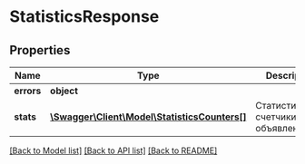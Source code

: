 # StatisticsResponse

## Properties
Name | Type | Description | Notes
------------ | ------------- | ------------- | -------------
**errors** | **object** |  | [optional] 
**stats** | [**\Swagger\Client\Model\StatisticsCounters[]**](StatisticsCounters.md) | Статистические счетчики объявления | [optional] 

[[Back to Model list]](../../README.md#documentation-for-models) [[Back to API list]](../../README.md#documentation-for-api-endpoints) [[Back to README]](../../README.md)

